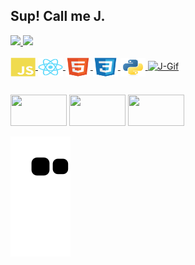 ## Sup! Call me J.

<div>
  <a href="https://https://github.com/jotasoouza">
    <img height="180em" src="https://github-readme-stats.vercel.app/api?username=jotasoouza&show_icons=true&theme=github_dark&include_all_commits=true&count_private=true"/>
    <img height="180em" src="https://github-readme-stats.vercel.app/api/top-langs/?username=jotasoouza&layout=compact&lang_count=16&theme=github_dark"/>
</div>
<div style="display: inline_block"><br>
  <img align="center" alt="J-Js" height="30" width="40" src="https://raw.githubusercontent.com/devicons/devicon/master/icons/javascript/javascript-plain.svg">
  <img align="center" alt="J-React" height="30" width="40" src="https://raw.githubusercontent.com/devicons/devicon/master/icons/react/react-original.svg">
  <img align="center" alt="J-HTML" height="30" width="40" src="https://raw.githubusercontent.com/devicons/devicon/master/icons/html5/html5-original.svg">
  <img align="center" alt="J-CSS" height="30" width="40" src="https://raw.githubusercontent.com/devicons/devicon/master/icons/css3/css3-original.svg">
  <img align="center" alt="J-Python" height="30" width="40" src="https://raw.githubusercontent.com/devicons/devicon/master/icons/python/python-original.svg">
  <img align="bottom_right" alt="J-Gif" height="220" width="220" bottom="10px" right="10px" src="https://c.tenor.com/y2JXkY1pXkwAAAAM/cat-computer.gif"
</div>
  
  ##
  
<div> 
  <a href="https://instagram.com/bbbryx_" target="_blank"><img height="50" width="90" src="https://img.shields.io/badge/-Instagram-%23E4405F?style=for-the-badge&logo=instagram&logoColor=white" target="_blank"></a>
  <a href="mailto:jsoouzaa@hotmail.com"><img height="50" width="90" src="https://img.shields.io/badge/-Hotmail-%23333?style=for-the-badge&logo=hotmail&logoColor=white" target="_blank"></a>
  <a href="https://open.spotify.com/user/tzeneob3qrdc9eo8t9qs9ggan"><img height="50" width="90" src="https://img.shields.io/badge/Spotify-1ED760?&style=for-the-badge&logo=spotify&logoColor=white"
</div>
    
![Snake animation](https://github.com/jotasoouza/jotasoouza/blob/output/github-contribution-grid-snake.svg)
    
